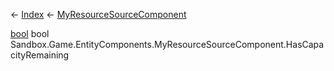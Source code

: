 ← [Index](Api-Index) ← [MyResourceSourceComponent](Sandbox.Game.EntityComponents.MyResourceSourceComponent)

[bool](System.Boolean) bool Sandbox.Game.EntityComponents.MyResourceSourceComponent.HasCapacityRemaining